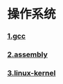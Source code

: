 # 操作系统

### [1.gcc](gcc/index.md)

### [2.assembly](assembly/index.md)

### [3.linux-kernel](linux-kernel/index.md)

